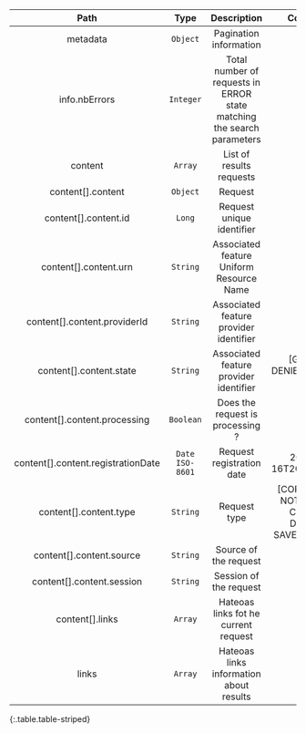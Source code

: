 |Path|Type|Description|Constraints|
|:--:|:--:|:---------:|:---------:|
|metadata| `Object` |Pagination information||
|info.nbErrors| `Integer` |Total number of requests in ERROR state matching the search parameters||
|content| `Array` |List of results requests||
|content[].content| `Object` |Request||
|content[].content.id| `Long` |Request unique identifier||
|content[].content.urn| `String` |Associated feature Uniform Resource Name||
|content[].content.providerId| `String` |Associated feature provider identifier||
|content[].content.state| `String` |Associated feature provider identifier|[GRANTED, DENIED, SUCCESS, ERROR]|
|content[].content.processing| `Boolean` |Does the request is processing ?||
|content[].content.registrationDate| `Date ISO-8601` |Request registration date|2021-09-16T20:06:18.431Z|
|content[].content.type| `String` |Request type|[COPY, UPDATE, NOTIFICATION, CREATION, DELETION, SAVE_METADATA]|
|content[].content.source| `String` |Source of the request||
|content[].content.session| `String` |Session of the request||
|content[].links| `Array` |Hateoas links fot he current request||
|links| `Array` |Hateoas links information about results||
{:.table.table-striped}

